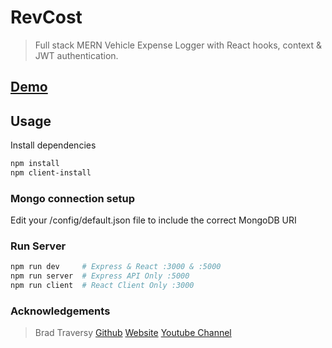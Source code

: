 # RevCost 

> Full stack MERN Vehicle Expense Logger with React hooks, context & JWT authentication.

## [Demo](https://revcost.netlify.app/)

## Usage

Install dependencies

```bash
npm install
npm client-install
```

### Mongo connection setup

Edit your /config/default.json file to include the correct MongoDB URI

### Run Server

```bash
npm run dev     # Express & React :3000 & :5000
npm run server  # Express API Only :5000
npm run client  # React Client Only :3000
```

### Acknowledgements
> Brad Traversy
> [Github](https://github.com/bradtraversy) 
> [Website](www.traversymedia.com) 
> [Youtube Channel](https://www.youtube.com/channel/UC29ju8bIPH5as8OGnQzwJyA) 
